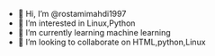 - 👋 Hi, I’m @rostamimahdi1997
- 👀 I’m interested in Linux,Python
- 🌱 I’m currently learning machine learning
- 💞️ I’m looking to collaborate on HTML,python,Linux
